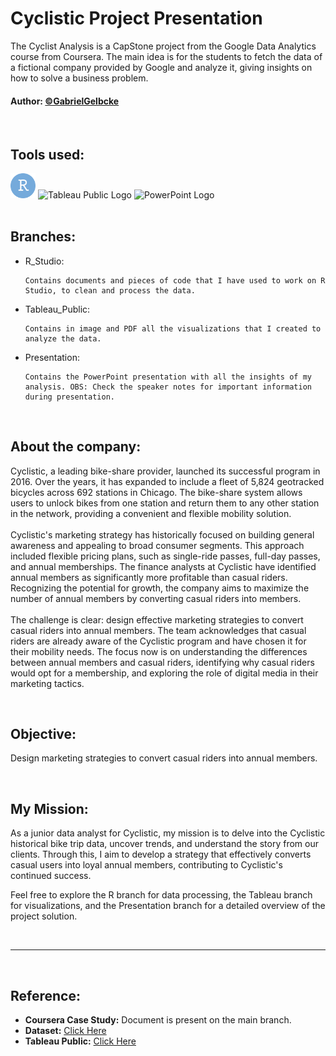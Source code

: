 <div>
  <h1><strong>Cyclistic Project Presentation</strong></h1>
  <p>The Cyclist Analysis is a CapStone project from the Google Data Analytics course from Coursera. The main idea is for the students to fetch the data of a fictional company provided by Google and analyze it, giving insights on how to solve a business problem.
  </p>
  <h4>Author: <a href=https://www.linkedin.com/in/gabrielgelbcke/ target="_blank">©GabrielGelbcke</a></h4>

  <br>

  <h2>Tools used:</h2>
  <div id="tools">
    <img src=https://github.com/devicons/devicon/blob/master/icons/rstudio/rstudio-original.svg alt="R Studio Logo" height="40" width="40" />
    <img src=https://cdn.worldvectorlogo.com/logos/tableau-software.svg alt="Tableau Public Logo" height="40" width="40" />
    <img src=https://upload.wikimedia.org/wikipedia/commons/thumb/0/0d/Microsoft_Office_PowerPoint_%282019%E2%80%93present%29.svg/512px-Microsoft_Office_PowerPoint_%282019%E2%80%93present%29.svg.png?20210821050414 alt="PowerPoint Logo" height="40" width="40" />
  </div>

  <br>
  
  <h2>Branches:</h2>
  <div id="branches">
  <ul>
  <li>R_Studio:</li>

  ```
  Contains documents and pieces of code that I have used to work on R Studio, to clean and process the data.
  ```

  <li>Tableau_Public:</li>

  ```
  Contains in image and PDF all the visualizations that I created to analyze the data.
  ```

  <li>Presentation:</li>

  ```
  Contains the PowerPoint presentation with all the insights of my analysis. OBS: Check the speaker notes for important information during presentation.
  ```

  </ul>
  </div>

  <br>

  <h2>About the company:</h2>
  <p>
    Cyclistic, a leading bike-share provider, launched its successful program in 2016. Over the years, it has expanded to include a fleet of 5,824 geotracked bicycles across 692 stations in Chicago. The bike-share system allows users to unlock bikes from one station and return them to any other station in the network, providing a convenient and flexible mobility solution.
    <br><br>
    Cyclistic's marketing strategy has historically focused on building general awareness and appealing to broad consumer segments. This approach included flexible pricing plans, such as single-ride passes, full-day passes, and annual memberships. The finance analysts at Cyclistic have identified annual members as significantly more profitable than casual riders. Recognizing the potential for growth, the company aims to maximize the number of annual members by converting casual riders into members.
    <br><br>
    The challenge is clear: design effective marketing strategies to convert casual riders into annual members. The team acknowledges that casual riders are already aware of the Cyclistic program and have chosen it for their mobility needs. The focus now is on understanding the differences between annual members and casual riders, identifying why casual riders would opt for a membership, and exploring the role of digital media in their marketing tactics.
  </p>

  <br>
  
  <h2>Objective:</h2>
  <p>
    Design marketing strategies to convert casual riders into annual members.
  </p>

  <br>

  <h2>My Mission:</h2>
  <p>
  As a junior data analyst for Cyclistic, my mission is to delve into the Cyclistic historical bike trip data, uncover trends, and understand the story from our clients. Through this, I aim to develop a strategy that effectively converts casual users into loyal annual members, contributing to Cyclistic's continued success.

  Feel free to explore the R branch for data processing, the Tableau branch for visualizations, and the Presentation branch for a detailed overview of the project solution.
  </p>

  <br>

  <hr>

  <br>

  <h2>Reference:</h2>
  <ul>
    <li><strong>Coursera Case Study:</strong> Document is present on the main branch.</li>
    <li><strong>Dataset:</strong> <a href="https://divvy-tripdata.s3.amazonaws.com/index.html" target="_blank">Click Here</a></li>
    <li><strong>Tableau Public:</strong> <a href="https://public.tableau.com/views/cyclistic_data0123-0623/Sheet1?:language=fr-FR&:display_count=n&:origin=viz_share_link" target="_blank">Click Here</a></li>

